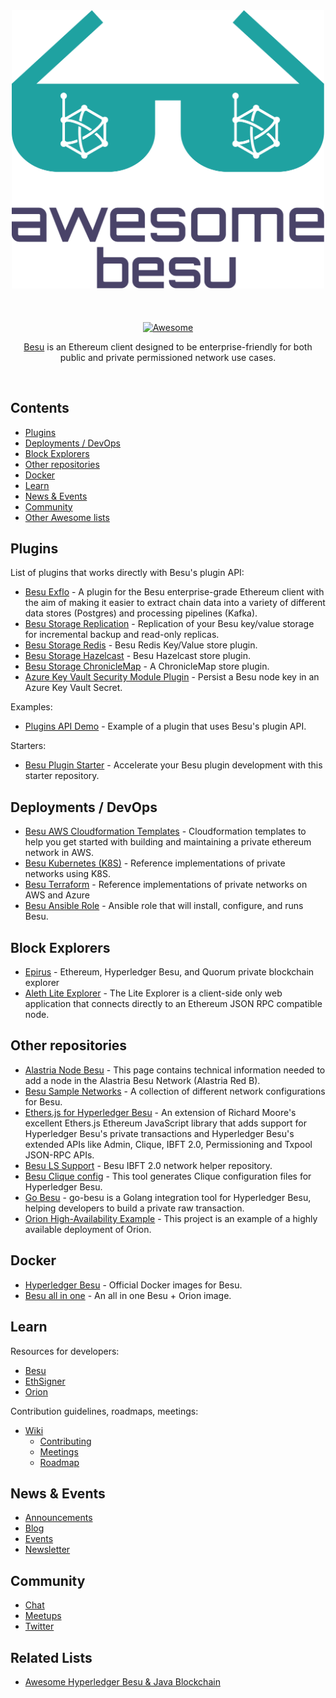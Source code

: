 <div align="center">
	<div>
		<img width="500" src="media/logo.svg" alt="Awesome Besu">
	</div>
	<br>
	<br>
	<br>
	<a href="https://awesome.re">
		<img src="https://awesome.re/badge-flat2.svg" alt="Awesome">
	</a>
	<br>
	<p>
		<a href="https://www.hyperledger.org/use/besu">Besu</a> is an Ethereum client designed to be enterprise-friendly for both public and private permissioned network use cases.
	</p>
	<br>
</div>

## Contents

- [Plugins](#plugins)
- [Deployments / DevOps](#deployments---devops)
- [Block Explorers](#block-explorers)
- [Other repositories](#other-repositories)
- [Docker](#docker)
- [Learn](#learn)
- [News & Events](#news---events)
- [Community](#community)
- [Other Awesome lists](#other-awesome-lists)

## Plugins

List of plugins that works directly with Besu's plugin API:

- [Besu Exflo](https://github.com/41north/besu-exflo/) - A plugin for the Besu enterprise-grade Ethereum client with the aim of making it easier to extract chain data into a variety of different data stores (Postgres) and processing pipelines (Kafka).
- [Besu Storage Replication](https://github.com/41north/besu-storage-replication) - Replication of your Besu key/value storage for incremental backup and read-only replicas.
- [Besu Storage Redis](https://github.com/abdelhamidbakhta/besu-storage-redis) - Besu Redis Key/Value store plugin.
- [Besu Storage Hazelcast](https://github.com/abdelhamidbakhta/besu-storage-hazelcast) - Besu Hazelcast store plugin.
- [Besu Storage ChronicleMap](https://github.com/abdelhamidbakhta/besu-storage-chronicle-map) - A ChronicleMap store plugin.
- [Azure Key Vault Security Module Plugin](https://github.com/magooster/besu-azure-keyvault-plugin) - Persist a Besu node key in an Azure Key Vault Secret.

Examples:

- [Plugins API Demo](https://github.com/PegaSysEng/PluginsAPIDemo) - Example of a plugin that uses Besu's plugin API.

Starters:

- [Besu Plugin Starter](https://github.com/41north/besu-plugin-starter) - Accelerate your Besu plugin development with this starter repository. 

## Deployments / DevOps

- [Besu AWS Cloudformation Templates](https://github.com/PegaSysEng/besu-aws) - Cloudformation templates to help you get started with building and maintaining a private ethereum network in AWS.
- [Besu Kubernetes (K8S)](https://github.com/PegaSysEng/besu-kubernetes) - Reference implementations of private networks using K8S.
- [Besu Terraform](https://github.com/PegaSysEng/besu-terraform) - Reference implementations of private networks on AWS and Azure
- [Besu Ansible Role](https://github.com/PegaSysEng/ansible-role-besu) - Ansible role that will install, configure, and runs Besu.

## Block Explorers

- [Epirus](https://github.com/blk-io/epirus-free) - Ethereum, Hyperledger Besu, and Quorum private blockchain explorer
- [Aleth Lite Explorer](https://github.com/Alethio/ethereum-lite-explorer) - The Lite Explorer is a client-side only web application that connects directly to an Ethereum JSON RPC compatible node.

## Other repositories

- [Alastria Node Besu](https://github.com/alastria/alastria-node-besu) - This page contains technical information needed to add a node in the Alastria Besu Network (Alastria Red B).
- [Besu Sample Networks](https://docs.orion.pegasys.tech/en/stable/) - A collection of different network configurations for Besu.
- [Ethers.js for Hyperledger Besu](https://github.com/besuchain/besu-ethers) - An extension of Richard Moore's excellent Ethers.js Ethereum JavaScript library that adds support for Hyperledger Besu's private transactions and Hyperledger Besu's extended APIs like Admin, Clique, IBFT 2.0, Permissioning and Txpool JSON-RPC APIs.
- [Besu LS Support](https://github.com/abdelhamidbakhta/besu-ls-support) - Besu IBFT 2.0 network helper repository.
- [Besu Clique config](https://www.npmjs.com/package/besu-clique-config) - This tool generates Clique configuration files for Hyperledger Besu.
- [Go Besu](https://github.com/bsostech/go-besu) - go-besu is a Golang integration tool for Hyperledger Besu, helping developers to build a private raw transaction.
- [Orion High-Availability Example](https://github.com/lucassaldanha/orion-ha-example) - This project is an example of a highly available deployment of Orion.

## Docker

- [Hyperledger Besu](https://hub.docker.com/r/hyperledger/besu) - Official Docker images for Besu.
- [Besu all in one](https://hub.docker.com/r/petermetz/besu-all-in-one) - An all in one Besu + Orion image.

## Learn

Resources for developers:

- [Besu](https://besu.hyperledger.org/en/stable/)
- [EthSigner](https://docs.ethsigner.pegasys.tech)
- [Orion](https://docs.orion.pegasys.tech/en/stable/)

Contribution guidelines, roadmaps, meetings:

- [Wiki](https://wiki.hyperledger.org/display/BESU/Hyperledger+Besu)
    - [Contributing](https://wiki.hyperledger.org/display/BESU/Contributing)
    - [Meetings](https://wiki.hyperledger.org/display/BESU/Meetings)
    - [Roadmap](https://wiki.hyperledger.org/display/BESU/Roadmap)

## News & Events

- [Announcements](https://www.hyperledger.org/news/announcements)
- [Blog](https://pegasys.tech/blog)
- [Events](https://www.hyperledger.org/events)
- [Newsletter](https://www.hyperledger.org/newsletter)

## Community

- [Chat](https://chat.hyperledger.org/channel/besu)
- [Meetups](https://www.meetup.com/pro/hyperledger/)
- [Twitter](https://twitter.com/pegasyseng)

## Related Lists

- [Awesome Hyperledger Besu & Java Blockchain](https://github.com/freight-chain/awesome-hyperledger-besu)
